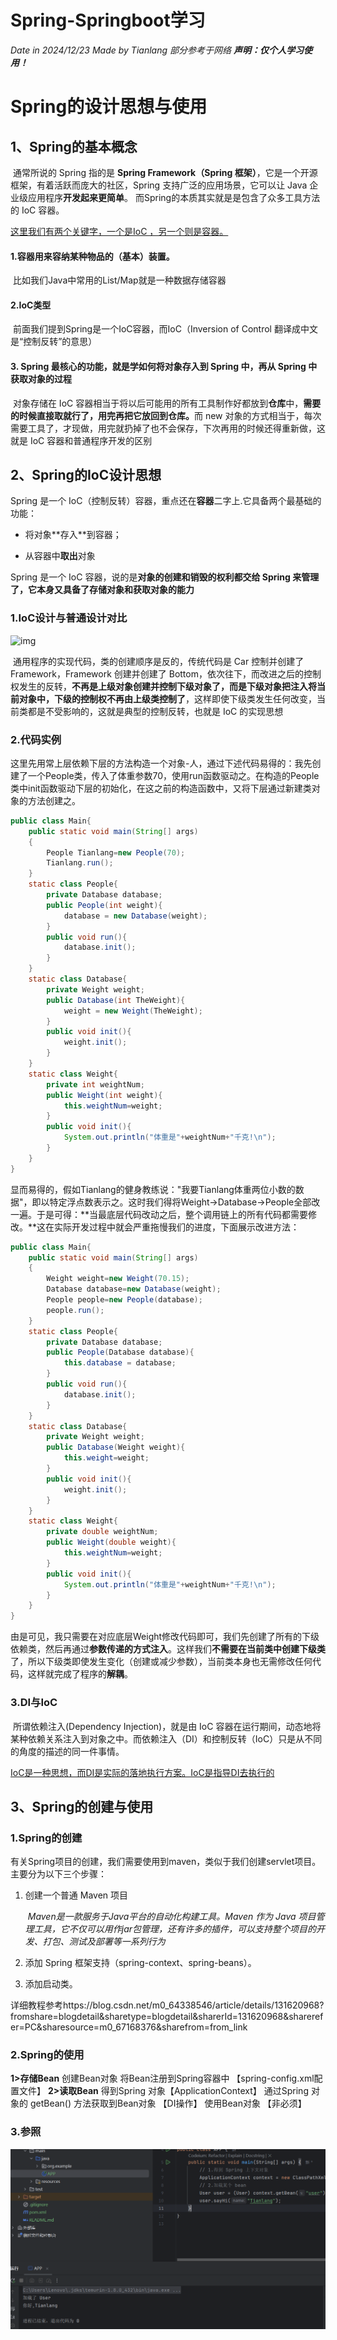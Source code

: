 # Spring-Springboot学习

*Date in 2024/12/23  Made by Tianlang 部分参考于网络        **声明：仅个人学习使用！***

# Spring的设计思想与使用

## 1、Spring的基本概念

​			通常所说的 Spring 指的是 **Spring Framework（Spring 框架）**，它是⼀个开源框架，有着活跃⽽庞⼤的社区，Spring ⽀持⼴泛的应⽤场景，它可以让 Java 企业级应⽤程序**开发起来更简单**。
而Spring的本质其实就是是包含了众多⼯具⽅法的 IoC 容器。

<u>这里我们有两个关键字，一个是IoC ，另一个则是容器。</u>

#### **1.容器⽤来容纳某种物品的（基本）装置。**

​	比如我们Java中常用的List/Map就是一种数据存储容器

#### **2.IoC类型**

​	前面我们提到Spring是一个IoC容器，而IoC（Inversion of Control 翻译成中⽂是“控制反转”的意思）

#### 3. Spring 最核心的功能，**就是学如何将对象存⼊到 Spring 中，再从 Spring 中获取对象的过程**

​	对象存储在 IoC 容器相当于将以后可能⽤的所有⼯具制作好都放到**仓库**中，**需要的时候直接取就⾏了，⽤完再把它放回到仓库。**⽽ new 对象的⽅式相当于，每次需要⼯具了，才现做，⽤完就扔掉了也不会保存，下次再⽤的时候还得重新做，这就是 IoC 容器和普通程序开发的区别

## 2、Spring的IoC设计思想

Spring 是⼀个 IoC（控制反转）容器，重点还在**容器**⼆字上.它具备两个最基础的功能：

- 将对象**存⼊**到容器；

- 从容器中**取出**对象

Spring 是⼀个 IoC 容器，说的是**对象的创建和销毁的权利都交给 Spring 来管理了，它本身⼜具备了存储对象和获取对象的能⼒**

### 1.IoC设计与普通设计对比

![img](https://i-blog.csdnimg.cn/blog_migrate/fe122032ee16a80bba2f8ad8d437dcbc.png)

​					通⽤程序的实现代码，类的创建顺序是反的，传统代码是 Car 控制并创建了 Framework，Framework 创建并创建了 Bottom，依次往下，⽽改进之后的控制权发⽣的反转，**不再是上级对象创建并控制下级对象了，⽽是下级对象把注⼊将当前对象中，下级的控制权不再由上级类控制了**，这样即使下级类发⽣任何改变，当前类都是不受影响的，这就是典型的控制反转，也就是 IoC 的实现思想

### 2.代码实例

​		这里先用常上层依赖下层的方法构造一个对象-人，通过下述代码易得的：我先创建了一个People类，传入了体重参数70，使用run函数驱动之。在构造的People类中init函数驱动下层的初始化，在这之前的构造函数中，又将下层通过新建类对象的方法创建之。

```java
public class Main{
    public static void main(String[] args)
    {
        People Tianlang=new People(70);
        Tianlang.run();
    }
    static class People{
        private Database database;
        public People(int weight){
            database = new Database(weight);
        }
        public void run(){
            database.init();
        }
    }
    static class Database{
        private Weight weight;
        public Database(int TheWeight){
            weight = new Weight(TheWeight);
        }
        public void init(){
            weight.init();
        }
    }
    static class Weight{
        private int weightNum;
        public Weight(int weight){
            this.weightNum=weight;
        }
        public void init(){
            System.out.println("体重是"+weightNum+"千克!\n");
        }
    }
}
```

​		显而易得的，假如Tianlang的健身教练说："我要Tianlang体重两位小数的数据"，即以特定浮点数表示之。这时我们得将Weight->Database->People全部改一遍。于是可得：**当最底层代码改动之后，整个调⽤链上的所有代码都需要修改。**这在实际开发过程中就会严重拖慢我们的进度，下面展示改进方法：

```java
public class Main{
    public static void main(String[] args)
    {
        Weight weight=new Weight(70.15);
        Database database=new Database(weight);
        People people=new People(database);
        people.run();
    }
    static class People{
        private Database database;
        public People(Database database){
            this.database = database;
        }
        public void run(){
            database.init();
        }
    }
    static class Database{
        private Weight weight;
        public Database(Weight weight){
            this.weight=weight;
        }
        public void init(){
            weight.init();
        }
    }
    static class Weight{
        private double weightNum;
        public Weight(double weight){
            this.weightNum=weight;
        }
        public void init(){
            System.out.println("体重是"+weightNum+"千克!\n");
        }
    }
}
```

​			由是可见，我只需要在对应底层Weight修改代码即可，我们先创建了所有的下级依赖类，然后再通过**参数传递的方式注入**。这样我们**不需要在当前类中创建下级类**了，所以下级类即使发⽣变化（创建或减少参数），当前类本身也⽆需修改任何代码，这样就完成了程序的**解耦**。

### 3.DI与IoC

​		所谓依赖注⼊(Dependency Injection)，就是由 IoC 容器在运⾏期间，动态地将某种依赖关系注⼊到对象之中。而依赖注⼊（DI）和控制反转（IoC）只是从不同的角度的描述的同⼀件事情。

​		<u>IoC是一种思想，而DI是实际的落地执行方案。IoC是指导DI去执行的</u>

## 3、Spring的创建与使用

### 1.Spring的创建

有关Spring项目的创建，我们需要使用到maven，类似于我们创建servlet项目。主要分为以下三个步骤：

1. 创建⼀个普通 Maven 项目

   ​		 *Maven是一款服务于Java平台的自动化构建工具。Maven 作为 Java 项目管理工具，它不仅可以用作jar包管理，还有许多的插件，可以支持整个项目的开发、打包、测试及部署等一系列行为*

2. 添加 Spring 框架⽀持（spring-context、spring-beans）。

3. 添加启动类。

详细教程参考https://blog.csdn.net/m0_64338546/article/details/131620968?fromshare=blogdetail&sharetype=blogdetail&sharerId=131620968&sharerefer=PC&sharesource=m0_67168376&sharefrom=from_link

### 2.Spring的使用

**1>存储Bean**
创建Bean对象
将Bean注册到Spring容器中 【spring-config.xml配置文件】
**2>读取Bean**
得到Spring 对象【ApplicationContext】
通过Spring 对象的 getBean() 方法获取到Bean对象 【DI操作】
使用Bean对象 【非必须】

### 3.参照

![image-20241223131437665](img.png)

# 